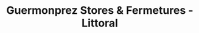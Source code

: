 ---
title: "Guermonprez  Stores & Fermetures - Littoral"
url: /etaples/guermonprez-stores-et-fermetures-littoral/
shop: store de fenêtre
---